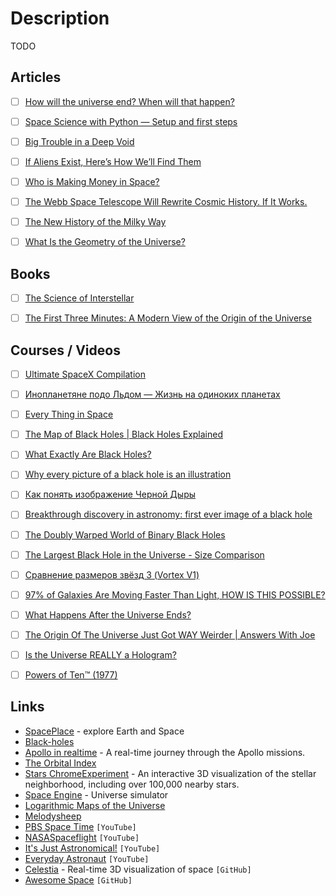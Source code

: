 # Description

TODO


## Articles

- [ ] [How will the universe end? When will that happen?](https://www.quora.com/How-will-the-universe-end-When-will-that-happen/answer/Ethan-Oh-1)
- [ ] [Space Science with Python — Setup and first steps](https://towardsdatascience.com/space-science-with-python-setup-and-first-steps-1-8551334118f6)
- [ ] [Big Trouble in a Deep Void](https://tritonstation.com/2020/10/23/big-trouble-in-a-deep-void/)
- [ ] [If Aliens Exist, Here’s How We’ll Find Them](https://nautil.us/if-aliens-exist-heres-how-well-find-them-9602/)
- [ ] [Who is Making Money in Space?](https://every.to/napkin-math/who-is-making-money-in-space)
- [ ] [The Webb Space Telescope Will Rewrite Cosmic History. If It Works.](https://www.quantamagazine.org/why-nasas-james-webb-space-telescope-matters-so-much-20211203/)
- [ ] [The New History of the Milky Way](https://www.quantamagazine.org/the-new-history-of-the-milky-way-20201215/)
- [ ] [What Is the Geometry of the Universe?](https://www.quantamagazine.org/what-is-the-geometry-of-the-universe-20200316/)


## Books

- [ ] [The Science of Interstellar](https://www.goodreads.com/en/book/show/23261448)
- [ ] [The First Three Minutes: A Modern View of the Origin of the Universe](https://www.goodreads.com/book/show/150131)


## Courses / Videos

- [ ] [Ultimate SpaceX Compilation](https://youtu.be/ypzXOug3uPg)
- [ ] [Инопланетяне подо Льдом — Жизнь на одиноких планетах](https://youtu.be/M7CkdB5z9PY)
- [ ] [Every Thing in Space](https://youtu.be/uniGQrGLEoI)
- [ ] [The Map of Black Holes | Black Holes Explained](https://youtu.be/Wf0uxjWGwPk)
- [ ] [What Exactly Are Black Holes?](https://youtu.be/Tx693Je7VG4)
- [ ] [Why every picture of a black hole is an illustration](https://youtu.be/v9gPAj7lXU0)
- [ ] [Как понять изображение Черной Дыры](https://youtu.be/zUyH3XhpLTo)
- [ ] [Breakthrough discovery in astronomy: first ever image of a black hole](https://youtu.be/Dr20f19czeE)
- [ ] [The Doubly Warped World of Binary Black Holes](https://youtu.be/rQcKIN9vj3U)
- [ ] [The Largest Black Hole in the Universe - Size Comparison](https://youtu.be/0FH9cgRhQ-k)
- [ ] [Сравнение размеров звёзд 3 (Vortex V1)](https://youtu.be/KEHCCsFFIuY)
- [ ] [97% of Galaxies Are Moving Faster Than Light, HOW IS THIS POSSIBLE?](https://youtu.be/cadNZJvfl7s)
- [ ] [What Happens After the Universe Ends?](https://youtu.be/PC2JOQ7z5L0)
- [ ] [The Origin Of The Universe Just Got WAY Weirder | Answers With Joe](https://youtu.be/__0Y5SyEVUI)
- [ ] [Is the Universe REALLY a Hologram?](https://youtu.be/T4DAGabiGms)
- [ ] [Powers of Ten™ (1977)](https://youtu.be/0fKBhvDjuy0)


## Links

- [SpacePlace](https://spaceplace.nasa.gov/nebula/en/) - explore Earth and Space
- [Black-holes](https://www.black-holes.org/)
- [Apollo in realtime](https://apolloinrealtime.org/) - A real-time journey through the Apollo missions.
- [The Orbital Index](https://orbitalindex.com/)
- [Stars ChromeExperiment](http://stars.chromeexperiments.com/) - An interactive 3D visualization of the stellar neighborhood, including over 100,000 nearby stars.
- [Space Engine](https://spaceengine.org/) - Universe simulator
- [Logarithmic Maps of the Universe](https://www.astro.princeton.edu/universe/)
- [Melodysheep](https://www.melodysheep.com/)
- [PBS Space Time](https://www.youtube.com/c/pbsspacetime/) `[YouTube]`
- [NASASpaceflight](https://www.youtube.com/channel/UCSUu1lih2RifWkKtDOJdsBA) `[YouTube]`
- [It's Just Astronomical!](https://www.youtube.com/c/ItsJustAstronomical/) `[YouTube]`
- [Everyday Astronaut](https://www.youtube.com/channel/UC6uKrU_WqJ1R2HMTY3LIx5Q) `[YouTube]`
- [Celestia](https://github.com/CelestiaProject/Celestia) - Real-time 3D visualization of space `[GitHub]`
- [Awesome Space](https://github.com/orbitalindex/awesome-space) `[GitHub]`
